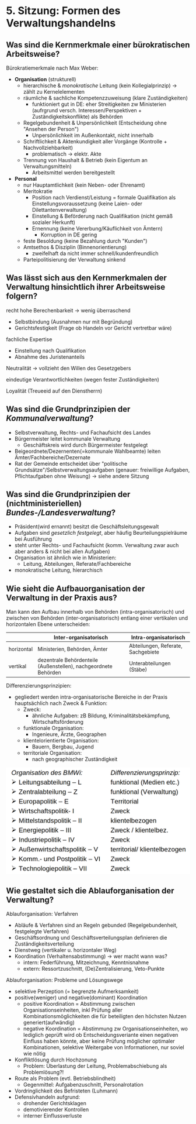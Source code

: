 # 5. Sitzung: Formen des Verwaltungshandelns
## Was sind die Kernmerkmale einer bürokratischen Arbeitsweise?
Bürokratiemerkmale nach Max Weber:
- **Organisation** (strukturell)
  - hierarchische & *monokratische* Leitung (kein Kollegialprinzip) -> zählt zu Kernelelementen
  - räumliche & sachliche Kompetenzzuweisung (klare Zuständigkeiten)
    - funktioniert gut in DE: eher Streitigkeiten zw Ministerien (aufrgrund versch. Interessen/Perspektiven + Zuständigkeitskonflikte) als Behörden
  - Regelgebundenheit & Unpersönlichkeit (Entscheidung ohne "Ansehen der Person")
    - Unpersönlichkeit im Außenkontakt, nicht innerhalb
  - Schriftlichkeit & Aktenkundigkeit aller Vorgänge (Kontrolle + Nachvollziehbarkeit)
    - problematisch -> elektr. Akte
  - Trennung von Haushalt & Betrieb (kein Eigentum an Verwaltungsmitteln)
    - Arbeitsmittel werden bereitgestellt
- **Personal**
  - nur Hauptamtlichkeit (kein Neben- oder Ehrenamt)
  - Meritokratie 
    - Position nach Verdienst/Leistung = formale Qualifikation als Einstellungsvoraussetzung (keine Laien- oder Dilettantenverwaltung)
    - Einstellung & Beförderung nach Qualifikation (nicht gemäß sozialer Herkunft)
    - Ernennung (keine Vererbung/Käuflichkeit von Ämtern)
      - Korruption in DE gering
  - feste Besoldung (keine Bezahlung durch "Kunden")
  - Amtsethos & Disziplin (Binnenorientierung)
    - zweifelhaft da nicht immer schnell/kundenfreundlich
  - Parteipolitisierung der Verwaltung sinkend

## Was lässt sich aus den Kernmerkmalen der Verwaltung hinsichtlich ihrer Arbeitsweise folgern?
recht hohe Berechenbarkeit -> wenig überraschend
- Selbstbindung (Ausnahmen nur mit Begründung)
- Gerichtsfestigkeit (Frage ob Handeln vor Gericht vertretbar wäre)

fachliche Expertise
- Einstellung nach Qualifikation
- Abnahme des Juristenanteils

Neutralität -> vollzieht den Willen des Gesetzgebers

eindeutige Verantwortlichkeiten (wegen fester Zuständigkeiten)

Loyalität (Treueeid auf den Dienstherrn)

## Was sind die Grundprinzipien der *Kommunalverwaltung*?
- Selbstverwaltung, Rechts- und Fachaufsicht des Landes
- Bürgermeister leitet kommunale Verwaltung
  - Geschäftskreis wird durch Bürgermeister festgelegt
- Beigeordnete/Dezernenten(=kommunale Wahlbeamte) leiten Ämter/Fachbereiche/Dezernate
- Rat der Gemeinde entscheidet über "politische Grundsätze"/Selbstverwaltungsaufgaben (genauer: freiwillige Aufgaben, Pflichtaufgaben ohne Weisung) -> siehe andere Sitzung

## Was sind die Grundprinzipien der (nichtministeriellen) *Bundes-/Landesverwaltung*?
- Präsident(wird ernannt) besitzt die Geschäftsleitungsgewalt
- Aufgaben sind *gesetzlich festgelegt*, aber häufig Beurteilungspielräume bei Ausführung
- steht unter Rechts- und Fachaufsicht (komm. Verwaltung zwar auch aber anders & nicht bei allen Aufgaben)
- Organisation ist ähnlich wie in Ministerien:
  - Leitung, Abteilungen, Referate/Fachbereiche
- monokratische Leitung, hierarchisch

## Wie sieht die Aufbauorganisation der Verwaltung in der Praxis aus?
Man kann den Aufbau innerhalb von Behörden (intra-organisatorisch) und zwischen von Behörden (inter-organisatorisch) entlang einer vertikalen und horizontalen Ebene unterscheiden:

|            | Inter-organisatorisch                                           | Intra-organisatorisch              |
|------------|-----------------------------------------------------------------|------------------------------------|
| horizontal | Ministerien, Behörden, Ämter                                    | Abteilungen, Referate, Sachgebiete |
| vertikal   | dezentrale Behördenteile (Außenstellen), nachgeordnete Behörden | Unterabteilungen (Stäbe)           |

Differenzierungsprinzipien:
- gegliedert werden intra-organisatorische Bereiche in der Praxis hauptsächlich nach Zweck & Funktion:
  - Zweck:
    - ähnliche Aufgaben: zB Bildung, Kriminalitätsbekämpfung, Wirtschaftsförderung
  - funktionale Organisation:
    - Ingenieure, Ärzte, Geographen
  - klientelorientierte Organisation:
    - Bauern, Bergbau, Jugend
  - territoriale Organisation:
    - nach geographischer Zuständigkeit

![Organisation des BMWi](./bmwi.png "BMWi")

## Wie gestaltet sich die Ablauforganisation der Verwaltung?
Ablauforganisation: Verfahren
- Abläufe & Verfahren sind an Regeln gebunded (Regelgebundenheit, festgelegte Verfahren)
- Geschäftsordnung und Geschäftsverteilungsplan definieren die Zuständigkeitsverteilung
- Dienstweg (vertikaler u. horizontaler Weg)
- Koordination (Verhaltensabstimmung) -> wer macht wann was?
  - intern: Federführung, Mitzeichnung, Kenntnisnahme
  - extern: Ressortzuschnitt, (De)Zentralisierung, Veto-Punkte

Ablauforganisation: Probleme und Lösungswege
- selektive Perzeption (= begrenzte Aufmerksamkeit)
- positive(weniger) und negative(dominant) Koordination
  - positive Koordination = Abstimmung zwischen Organisationseinheiten, inkl Prüfung aller Kombinationsmöglichkeiten die für beteiligten den höchsten Nutzen generiert(aufwändig)
  - negative Koordination = Abstimmung zw Organisationseinheiten, wo lediglich geprüft wird ob Entscheidungsveriante einen negativen Einfluss haben könnte, aber keine Prüfung möglicher optimaler Kombinationen, selektive Weitergabe von Informationen, nur soviel wie nötig
- Konfliktlösung durch Hochzonung
  - Problem: Überlastung der Leitung, Problemabschiebung als Problemlösung?!
- Route als Problem (evtl. Betriebsblindheit)
  - Gegenmittel: Aufgabenzuschnitt, Personalrotation
- Vordringlichkeit des Befristeten (Luhmann)
- Defensivhandeln aufgrund:
  - drohender Gerichtsklagen
  - demotivierender Kontrollen
  - interner Einflussverluste
